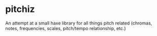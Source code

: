 # pitchiz
An attempt at a small haxe library for all things pitch related (chromas, notes, frequencies, scales, pitch/tempo relationship, etc.)

